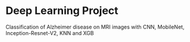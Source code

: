 # Deep Learning Project

Classification of Alzheimer disease on MRI images with CNN, MobileNet, Inception-Resnet-V2, KNN and XGB
